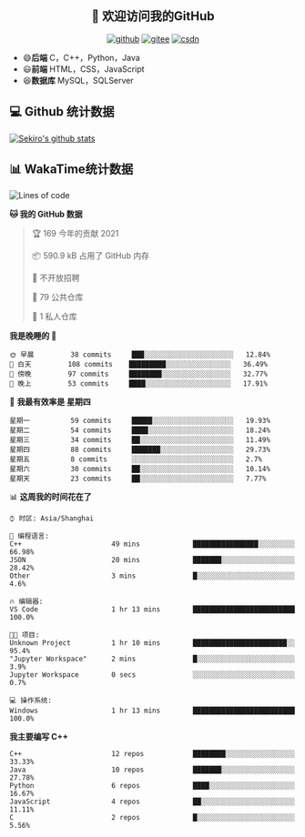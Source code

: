 <h2 align="center">👋 欢迎访问我的GitHub</h2>
<p align="center">
  <a href="https://666wxy666.github.io/"><img src="https://img.shields.io/badge/GitHub-24292e" alt="github"></a>
  <a href="https://gitee.com/wxy_666"><img src="https://img.shields.io/badge/Gitee-fe7300" alt="gitee"></a>
  <a href="https://blog.csdn.net/WXY_666"><img src="https://img.shields.io/badge/CSDN-cf000e" alt="csdn"></a>
</p>

- 😄**后端** C，C++，Python，Java
- 😃**前端** HTML，CSS，JavaScript
- 😆**数据库** MySQL，SQLServer

## 💻 Github 统计数据
[![Sekiro's github stats](https://github-readme-stats.vercel.app/api?username=666WXY666)](https://666wxy666.github.io/)

## 📊 WakaTime统计数据

<!--START_SECTION:waka-->
![Lines of code](https://img.shields.io/badge/%E4%BB%8E%E3%80%8C%E4%BD%A0%E5%A5%BD%E4%B8%96%E7%95%8C%E3%80%8D%E6%88%91%E5%B7%B2%E7%BB%8F%E5%86%99%E4%BA%86-1.9%20million%20%E8%A1%8C%E4%BB%A3%E7%A0%81-blue)

**🐱 我的 GitHub 数据** 

> 🏆 169 今年的贡献 2021
 > 
> 📦 590.9 kB 占用了 GitHub 内存 
 > 
> 🚫 不开放招聘
 > 
> 📜 79 公共仓库 
 > 
> 🔑 1 私人仓库 
 > 
**我是晚睡的 🦉** 

```text
🌞 早晨         38 commits     ███░░░░░░░░░░░░░░░░░░░░░░   12.84% 
🌆 白天         108 commits    █████████░░░░░░░░░░░░░░░░   36.49% 
🌃 傍晚         97 commits     ████████░░░░░░░░░░░░░░░░░   32.77% 
🌙 晚上         53 commits     ████░░░░░░░░░░░░░░░░░░░░░   17.91%

```
📅 **我最有效率是 星期四** 

```text
星期一          59 commits     █████░░░░░░░░░░░░░░░░░░░░   19.93% 
星期二          54 commits     ████░░░░░░░░░░░░░░░░░░░░░   18.24% 
星期三          34 commits     ██░░░░░░░░░░░░░░░░░░░░░░░   11.49% 
星期四          88 commits     ███████░░░░░░░░░░░░░░░░░░   29.73% 
星期五          8 commits      ░░░░░░░░░░░░░░░░░░░░░░░░░   2.7% 
星期六          30 commits     ██░░░░░░░░░░░░░░░░░░░░░░░   10.14% 
星期天          23 commits     ██░░░░░░░░░░░░░░░░░░░░░░░   7.77%

```


📊 **这周我的时间花在了** 

```text
⌚︎ 时区: Asia/Shanghai

💬 编程语言: 
C++                      49 mins             ████████████████░░░░░░░░░   66.98% 
JSON                     20 mins             ███████░░░░░░░░░░░░░░░░░░   28.42% 
Other                    3 mins              █░░░░░░░░░░░░░░░░░░░░░░░░   4.6%

🔥 编辑器: 
VS Code                  1 hr 13 mins        █████████████████████████   100.0%

🐱‍💻 项目: 
Unknown Project          1 hr 10 mins        ███████████████████████░░   95.4% 
"Jupyter Workspace"      2 mins              █░░░░░░░░░░░░░░░░░░░░░░░░   3.9% 
Jupyter Workspace        0 secs              ░░░░░░░░░░░░░░░░░░░░░░░░░   0.7%

💻 操作系统: 
Windows                  1 hr 13 mins        █████████████████████████   100.0%

```

**我主要编写 C++** 

```text
C++                      12 repos            ████████░░░░░░░░░░░░░░░░░   33.33% 
Java                     10 repos            ███████░░░░░░░░░░░░░░░░░░   27.78% 
Python                   6 repos             ████░░░░░░░░░░░░░░░░░░░░░   16.67% 
JavaScript               4 repos             ██░░░░░░░░░░░░░░░░░░░░░░░   11.11% 
C                        2 repos             █░░░░░░░░░░░░░░░░░░░░░░░░   5.56%

```



<!--END_SECTION:waka-->

<!--
**666WXY666/666WXY666** is a ✨ _special_ ✨ repository because its `README.md` (this file) appears on your GitHub profile.

Here are some ideas to get you started:

- 🔭 I’m currently working on ...
- 🌱 I’m currently learning ...
- 👯 I’m looking to collaborate on ...
- 🤔 I’m looking for help with ...
- 💬 Ask me about ...
- 📫 How to reach me: ...
- 😄 Pronouns: ...
- ⚡ Fun fact: ...
-->
